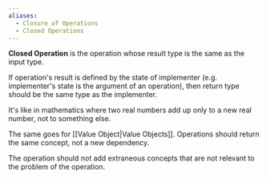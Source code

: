 ```yaml
---
aliases:
  - Closure of Operations
  - Closed Operations
---
```

**Closed Operation** is the operation whose result type is the same as the input type. 

If operation's result is defined by the state of implementer (e.g. implementer's state is the argument of an operation), then return type should be the same type as the implementer.

It's like in mathematics where two real numbers add up only to a new real number, not to something else.

The same goes for [[Value Object|Value Objects]]. Operations should return the same concept, not a new dependency.

The operation should not add extraneous concepts that are not relevant to the problem of the operation.


